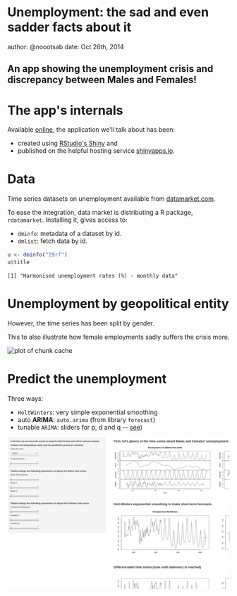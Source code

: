 Unemployment: the sad and even sadder facts about it
========================================================
author: @noootsab
date: Oct 26th, 2014

## An app showing the unemployment crisis and discrepancy between Males and Females!

The app's internals
========================================================
Available [online](https://noootsab.shinyapps.io/devdataprod-noootsab/), the application we'll talk about has
been:
 * created using [RStudio's Shiny](http://shiny.rstudio.com/) and 
 * published on the helpful hosting service [shinyapps.io](http://www.shinyapps.io).



Data
========================================================
Time series datasets on unemployment available from [datamarket.com](http://datamarket.com).


To ease the integration, data market is distributing a R package, `rdatamarket`. Installing it, gives access to:
 * `dminfo`: metadata of a dataset by id.
 * `dmlist`: fetch data by id.

```r
u <- dminfo("19rf")
u$title
```

```
[1] "Harmonised unemployment rates (%) - monthly data"
```


Unemployment by geopolitical entity
========================================================
However, the time series has been split by gender. 

This to also illustrate how female employments sadly suffers the crisis more.

![plot of chunk cache](slides-figure/cache-1.png) 

Predict the unemployment
========================================================
Three ways:
 * `HoltWinters`: very simple exponential smoothing
 * auto __ARIMA__: `auto.arima` (from library `forecast`)
 * tunable `ARIMA`: sliders for p, d and q -- [see](http://en.wikipedia.org/wiki/Autoregressive_integrated_moving_average))

![UI](ui.png)

